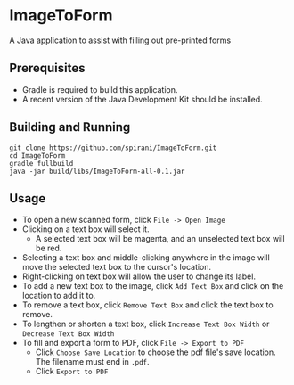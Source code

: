 # ImageToForm
A Java application to assist with filling out pre-printed forms

## Prerequisites
- Gradle is required to build this application.
- A recent version of the Java Development Kit should be installed.

## Building and Running

```
git clone https://github.com/spirani/ImageToForm.git
cd ImageToForm
gradle fullbuild
java -jar build/libs/ImageToForm-all-0.1.jar
```

## Usage
- To open a new scanned form, click `File -> Open Image`
- Clicking on a text box will select it.
  - A selected text box will be magenta, and an unselected text box will be red.
- Selecting a text box and middle-clicking anywhere in the image will move the selected text box to the cursor's location.
- Right-clicking on text box will allow the user to change its label.
- To add a new text box to the image, click `Add Text Box` and click on the location to add it to.
- To remove a text box, click `Remove Text Box` and click the text box to remove.
- To lengthen or shorten a text box, click `Increase Text Box Width` or `Decrease Text Box Width`
- To fill and export a form to PDF, click `File -> Export to PDF`
  - Click `Choose Save Location` to choose the pdf file's save location. The filename must end in `.pdf`.
  - Click `Export to PDF`
